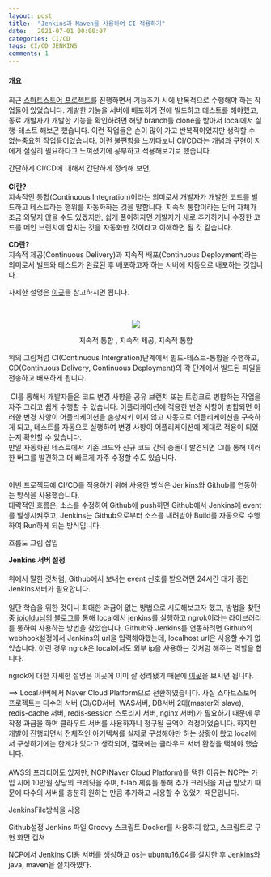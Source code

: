 ```yaml
---
layout: post
title:  "Jenkins과 Maven을 사용하여 CI 적용하기"
date:   2021-07-01 00:00:07
categories: CI/CD
tags: CI/CD JENKINS
comments: 1
--- 
```


#### 개요
 최근 [스마트스토어 프로젝트](https://github.com/f-lab-edu/smart-store)를 진행하면서 기능추가 시에 반복적으로 수행해야 하는 작업들이 있었습니다. 개발한 기능을 서버에 배포하기 전에 빌드하고 테스트를 해야했고, 동료 개발자가 개발한 기능을 확인하려면 해당 branch를 clone을 받아서 local에서 실행-테스트 해보곤 했습니다. 이런 작업들은 손이 많이 가고 반복적이었지만 생략할 수 없는중요한 작업들이었습니다.
 이런 불편함을 느끼다보니 CI/CD라는 개념과 구현이 저에게 절실히 필요하다고 느껴졌기에 공부하고 적용해보기로 했습니다. 

간단하게 CI/CD에 대해서 간단하게 정리해 보면,<br>  
**CI란?** <br> 
지속적인 통합(Continuous Integration)이라는 의미로서 개발자가 개발한 코드를 빌드하고 테스트하는 행위를 자동화하는 것을 말합니다. 지속적 통합이라는 단어 자체가 조금 와닿지 않을 수도 있겠지만,  쉽게 풀이하자면 개발자가 새로 추가하거나 수정한 코드를 메인 브랜치에 합치는 것을 자동화한 것이라고 이해하면 될 것 같습니다.<br>  

**CD란?**   
지속적 제공(Continuous Delivery)과 지속적 배포(Continuous Deployment)라는 의미로서 빌드와 테스트가 완료된 후 배포하고자 하는 서버에 자동으로 배포하는 것입니다.<br> 

자세한 설명은 [이곳](https://www.redhat.com/ko/topics/devops/what-is-ci-cd)을 참고하시면 됩니다.

<br>  
<p  align="center"><img src="https://user-images.githubusercontent.com/37571052/131462566-39f0a3d4-eabe-42e4-b833-29a57e8f5890.png"/></p>
<p align="center">지속적 통합 , 지속적 제공, 지속적 통합</p>  
위의 그림처럼 CI(Continuous Intergration)단계에서 빌드-테스트-통합을 수행하고, CD(Continuous Delivery, Continuous Deployment)의 각 단계에서 빌드된 파일을 전송하고 배포하게 됩니다.
<br> <br> 
&nbsp;CI를 통해서 개발자들은 코드 변경 사항을 공유 브랜치 또는 트렁크로 병합하는 작업을 자주 그리고 쉽게 수행할 수 있습니다. 어플리케이션에 적용한 변경 사항이 병합되면 이러한 변경 사항이 어플리케이션을 손상시키 이지 않고 자동으로 어플리케이션을 구축하게 되고, 테스트를 자동으로 실행하여 변경 사항이 어플리케이션에 제대로 적용이 되었는지 확인할 수 있습니다. <br>   
만일 자동화된 테스트에서 기존 코드와 신규 코드 간의 충돌이 발견되면 CI를 통해 이러한 버그를 발견하고 더 빠르게 자주 수정할 수도 있습니다. 
<br>  <br>  
 
<br>  
이번 프로젝트에 CI/CD를 적용하기 위해 사용한 방식은 Jenkins와 Github를 연동하는 방식을 사용했습니다. <br>  
대략적인 흐름은, 소스를 수정하여 Github에 push하면 Github에서 Jenkins에 event를 발생시켜주고, Jenkins는 Github으로부터 소스를 내려받아 Build를 자동으로 수행하여 Run하게 되는 방식입니다. 

흐름도 그림 삽입

**Jenkins 서버 설정** <br>  
위에서 말한 것처럼, Github에서 보내는 event 신호를 받으려면 24시간 대기 중인 Jenkins서버가 필요합니다. <br>  
일단 학습을 위한 것이니 최대한 과금이 없는 방법으로 시도해보고자 했고, 방법을 찾던 중 [jojoldu님의 블로그](https://jojoldu.tistory.com/139)를 통해 local에서 jenkins를 실행하고 ngrok이라는 라이브러리를 통하여 사용하는 방법을 찾았습니다. 
Github와 Jenkins를 연동하려면 Github의 webhook설정에서 Jenkins의 url을 입력해야했는데, localhost url은 사용할 수가 없었습니다. 이런 경우 ngrok은 local에서도 외부 ip을 사용하는 것처럼 해주는 역할을 합니다. <br>  

ngrok에 대한 자세한 설명은 이곳에 이미 잘 정리됐기 때문에 [이곳](https://blog.outsider.ne.kr/1159)을 보시면 됩니다.

==> Local서버에서 Naver Cloud Platform으로 전환하였습니다. 
사실 스마트스토어 프로젝트는 다수의 서버 (CI/CD서버, WAS서버, DB서버 2대(master와 slave), redis-cache 서버, redis-session 스토리지 서버, nginx 서버)가 필요하기 때문에 
무작정 과금을 하며 클라우드 서버를 사용하자니 청구될 금액이 걱정이었습니다. 하지만 개발이 진행되면서 전체적인 아키텍쳐를 실제로 구성해야만 하는 상황이 왔고 local에서 구성하기에는 한계가 있다고 생각되어, 결국에는 클라우드 서버 환경을 택해야 했습니다. <br>  
AWS의 프리티어도 있지만, NCP(Naver Cloud Platform)를 택한 이유는 NCP는 가입 시에 10만원 상당의 크레딧을 주며, f-lab 제휴를 통해 추가 크레딧을 지급 받았기 때문에 다수의 서버를 충분히 원하는 만큼 추가하고 사용할 수 있었기 때문입니다. 


JenkinsFile방식을 사용

Github설정
Jenkins 파일 
Groovy 스크립트 
Docker를 사용하지 않고, 스크립트로 구현
화면 캡쳐 

NCP에서 Jenkins CI용 서버를 생성하고 os는 ubuntu16.04를 설치한 후 Jenkins와 java, maven을 설치하였다. 
 
